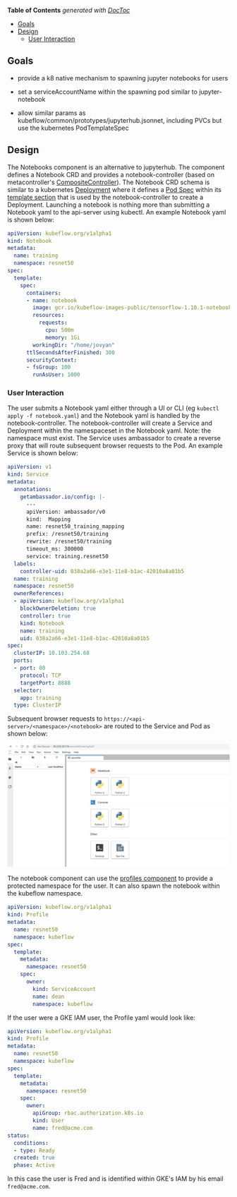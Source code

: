 <!-- START doctoc generated TOC please keep comment here to allow auto update -->
<!-- DON'T EDIT THIS SECTION, INSTEAD RE-RUN doctoc TO UPDATE -->
**Table of Contents**  *generated with [DocToc](https://github.com/thlorenz/doctoc)*

- [Goals](#goals)
- [Design](#design)
  - [User Interaction](#user-interaction)

<!-- END doctoc generated TOC please keep comment here to allow auto update -->

## Goals

- provide a k8 native mechanism to spawning jupyter notebooks for users

- set a serviceAccountName within the spawning pod similar to jupyter-notebook

- allow similar params as kubeflow/common/prototypes/jupyterhub.jsonnet, including PVCs but use the kubernetes PodTemplateSpec


## Design

The Notebooks component is an alternative to jupyterhub. The component defines a Notebook CRD and provides a notebook-controller (based on metacontroller's [CompositeController](https://metacontroller.app/api/compositecontroller/)). The Notebook CRD schema is similar to a kubernetes [Deployment](https://kubernetes.io/docs/concepts/workloads/controllers/deployment/#creating-a-deployment) where it defines a [Pod Spec](https://kubernetes.io/docs/reference/generated/kubernetes-api/v1.12/#podspec-v1-core) within its [template section](https://github.com/kubeflow/kubeflow/blob/111975f3886d058a112c7970dce209714ddcfb2e/kubeflow/notebooks/notebooks.schema#L32) that is used by the notebook-controller to create a Deployment. Launching a notebook is nothing more than submitting a Notebook yaml to the api-server using kubectl. An example Notebook yaml is shown below:

```yaml
apiVersion: kubeflow.org/v1alpha1
kind: Notebook
metadata:
  name: training
  namespace: resnet50
spec:
  template:
    spec:
      containers:
      - name: notebook
        image: gcr.io/kubeflow-images-public/tensorflow-1.10.1-notebook-cpu:v0.3.0
        resources:
          requests:
            cpu: 500m
            memory: 1Gi
        workingDir: "/home/jovyan"
      ttlSecondsAfterFinished: 300
      securityContext:
      - fsGroup: 100
        runAsUser: 1000
```

### User Interaction

The user submits a Notebook yaml either through a UI or CLI (eg `kubectl apply -f notebook.yaml`) and the Notebook yaml is handled by the notebook-controller. The notebook-controller will create a Service and Deployment within the namespaceset in the Notebook yaml. Note: the namespace must exist. The Service uses ambassador to create a reverse proxy that will route subsequent browser requests to the Pod. An example Service is shown below:

```yaml
apiVersion: v1
kind: Service
metadata:
  annotations:
    getambassador.io/config: |-
      ---
      apiVersion: ambassador/v0
      kind:  Mapping
      name: resnet50_training_mapping
      prefix: /resnet50/training
      rewrite: /resnet50/training
      timeout_ms: 300000
      service: training.resnet50
  labels:
    controller-uid: 038a2a66-e3e1-11e8-b1ac-42010a8a01b5
  name: training
  namespace: resnet50
  ownerReferences:
  - apiVersion: kubeflow.org/v1alpha1
    blockOwnerDeletion: true
    controller: true
    kind: Notebook
    name: training
    uid: 038a2a66-e3e1-11e8-b1ac-42010a8a01b5
spec:
  clusterIP: 10.103.254.68
  ports:
  - port: 80
    protocol: TCP
    targetPort: 8888
  selector:
    app: training
  type: ClusterIP
```

Subsequent browser requests to `https://<api-server>/<namespace>/<notebook>` are routed to the Service and Pod as shown below:

![Jupyter Notebook](./docs/jupyter_notebook.png "Jupyter Notebook")

The notebook component can use the [profiles component](https://github.com/kubeflow/kubeflow/tree/master/kubeflow/profiles/prototypes) to provide a protected namespace for the user. It can also spawn the notebook within the kubeflow namespace.

```yaml
apiVersion: kubeflow.org/v1alpha1
kind: Profile
metadata:
  name: resnet50
  namespace: kubeflow
spec:
  template:
    metadata:
      namespace: resnet50
    spec:
      owner:
        kind: ServiceAccount
        name: dean
        namespace: kubeflow
```

If the user were a GKE IAM user, the Profile yaml would look like:

```yaml
apiVersion: kubeflow.org/v1alpha1
kind: Profile
metadata:
  name: resnet50
  namespace: kubeflow
spec:
  template:
    metadata:
      namespace: resnet50
    spec:
      owner:
        apiGroup: rbac.authorization.k8s.io
        kind: User
        name: fred@acme.com
status:
  conditions:
  - type: Ready
  created: true
  phase: Active
```

In this case the user is Fred and is identified within GKE's IAM by his email `fred@acme.com`.



